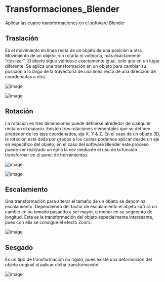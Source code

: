 # Transformaciones_Blender
Aplicar las cuatro transformaciones en el software Blender

## Traslación
Es el movimiento en línea recta de un objeto de una posición a otra. Movimiento de un objeto, sin rotarla ni voltearla, más exactamente "deslizar". El objeto sigue viéndose exactamente igual, solo que en un lugar diferente. Se aplica una transformación en un objeto para cambiar su posición a lo largo de la trayectoria de una línea recta de una dirección de coordenadas a otra.

![image](https://user-images.githubusercontent.com/71147346/139367497-ba18dcf1-0448-4214-a2d6-cb5f73d581a8.png)

![image](https://user-images.githubusercontent.com/71147346/139367523-bcbaef22-4c04-45f7-b52f-37acef0be556.png)

## Rotación
La rotación en tres dimensiones puede definirse alrededor de cualquier recta en el espacio. Existen tres rotaciones elementales que se definen alrededor de los ejes coordenados, eje X, Y & Z. En el caso de un objeto 3D, la rotación está dada por grados a los cuales podemos aplicar desde un eje en específico del objeto, en el caso del software Blender este proceso puede ser realizado un eje a la vez mediante el uso de la función transformar en el panel de herramientas. 

![image](https://user-images.githubusercontent.com/71147346/139367579-708cf1ea-ab68-45b4-84d5-3765918db559.png)

![image](https://user-images.githubusercontent.com/71147346/139367592-be072d28-ca3b-4f89-aa15-5b1036763454.png)

## Escalamiento
Una transformación para alterar el tamaño de un objeto se denomina escalamiento. Dependiendo del factor de escalamiento el objeto sufrirá un cambio en su tamaño pasando a ser mayor, o menor en su segmento de longitud. Esta es la transformación del objeto especialmente interesante, pues con ella se consigue el efecto Zoom.

![image](https://user-images.githubusercontent.com/71147346/139367625-c748f8f5-7fb0-44bc-af21-1a364e5c9c8a.png)

## Sesgado
Es un tipo de transformación no rígida, pues existe una deformación del objeto original al aplicar dicha transformación.

![image](https://user-images.githubusercontent.com/71147346/139367890-f954afaf-9533-4eb9-b02c-037be6060fa1.png)

